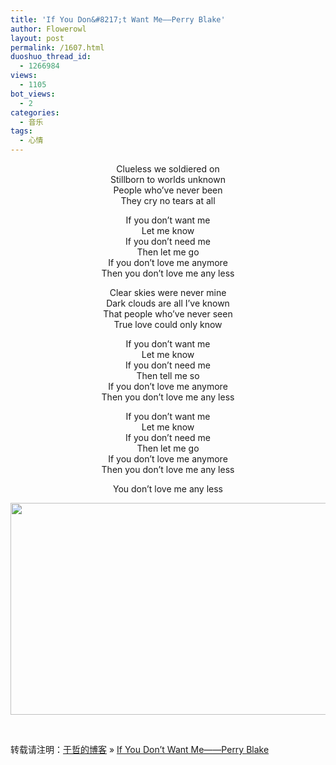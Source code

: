 ```yaml
---
title: 'If You Don&#8217;t Want Me——Perry Blake'
author: Flowerowl
layout: post
permalink: /1607.html
duoshuo_thread_id:
  - 1266984
views:
  - 1105
bot_views:
  - 2
categories:
  - 音乐
tags:
  - 心情
---
```

<p style="text-align: center;">
</p>

<p style="text-align: center;">
  Clueless we soldiered on<br /> Stillborn to worlds unknown<br /> People who&#8217;ve never been<br /> They cry no tears at all
</p>

<p style="text-align: center;">
  If you don&#8217;t want me<br /> Let me know<br /> If you don&#8217;t need me<br /> Then let me go<br /> If you don&#8217;t love me anymore<br /> Then you don&#8217;t love me any less
</p>

<p style="text-align: center;">
  Clear skies were never mine<br /> Dark clouds are all I&#8217;ve known<br /> That people who&#8217;ve never seen<br /> True love could only know
</p>

<p style="text-align: center;">
  If you don&#8217;t want me<br /> Let me know<br /> If you don&#8217;t need me<br /> Then tell me so<br /> If you don&#8217;t love me anymore<br /> Then you don&#8217;t love me any less
</p>

<p style="text-align: center;">
  If you don&#8217;t want me<br /> Let me know<br /> If you don&#8217;t need me<br /> Then let me go<br /> If you don&#8217;t love me anymore<br /> Then you don&#8217;t love me any less
</p>

<p style="text-align: center;">
  You don&#8217;t love me any less
</p>

<p style="text-align: center;">
  <a href="http://lazynight.me/wp-content/uploads/2012/03/11260973336e560da0l.jpg"><img class="aligncenter size-full wp-image-1608" title="Lazynight" src="http://lazynight.me/wp-content/uploads/2012/03/11260973336e560da0l.jpg" alt="" width="510" height="339" /></a>
</p>

&nbsp;

转载请注明：[于哲的博客][1] &raquo; [If You Don&#8217;t Want Me——Perry Blake][2]

 [1]: http://localhost/wordpress
 [2]: http://localhost/wordpress/1607.html